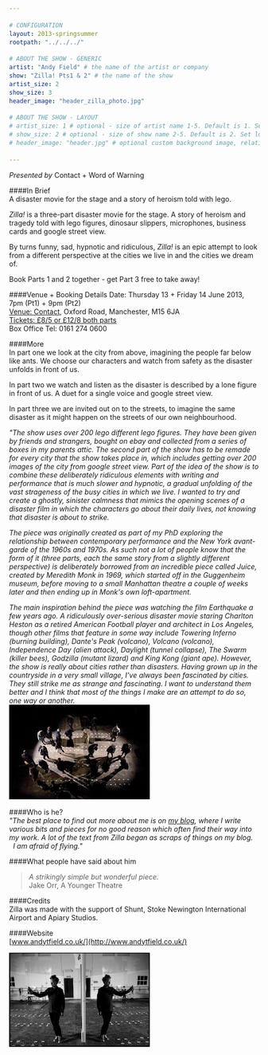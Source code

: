 ```yaml
---

# CONFIGURATION
layout: 2013-springsummer
rootpath: "../../../"

# ABOUT THE SHOW - GENERIC
artist: "Andy Field" # the name of the artist or company
show: "Zilla! Pts1 & 2" # the name of the show
artist_size: 2
show_size: 3
header_image: "header_zilla_photo.jpg"

# ABOUT THE SHOW - LAYOUT
# artist_size: 1 # optional - size of artist name 1-5. Default is 1. Set longer names to lower values
# show_size: 2 # optional - size of show name 2-5. Default is 2. Set longer names to lower values
# header_image: "header.jpg" # optional custom background image, relative to current page

---
```

*Presented by* Contact + Word of Warning     

####In Brief    
A disaster movie for the stage and a story of heroism told with lego.    

*Zilla!* is a three-part disaster movie for the stage. A story of heroism and tragedy told with lego figures, dinosaur slippers, microphones, business cards and google street view.    

By turns funny, sad, hypnotic and ridiculous, *Zilla!* is an epic attempt to look from a different perspective at the cities we live in and the cities we dream of.    

Book Parts 1 and  2 together - get Part 3 free to take away!   

####Venue + Booking Details
Date: Thursday 13 + Friday 14 June 2013, 7pm (Pt1) + 9pm (Pt2)  
[Venue: Contact](http://contactmcr.com/visit/getting-here/), Oxford Road, Manchester, M15 6JA    
[Tickets: £8/5 or £12/8 both parts](http://contactmcr.com/whats-on/1222-andy-field-zilla/)   
Box Office Tel: 0161 274 0600  

####More    
In part one we look at the city from above, imagining the people far below like ants. We choose our characters and watch from safety as the disaster unfolds in front of us.    

In part two we watch and listen as the disaster is described by a lone figure in front of us. A duet for a single voice and google street view.    

In part three we are invited out on to the streets, to imagine the same disaster as it might happen on the streets of our own neighbourhood.    

*"The show uses over 200 lego different lego figures. They have been given by friends and strangers, bought on ebay and collected from a series of boxes in my parents attic. The second part of the show has to be remade for every city that the show takes place in, which includes getting over 200 images of the city from google street view. Part of the idea of the show is to combine these deliberately ridiculous elements with writing and performance that is much slower and hypnotic, a gradual unfolding of the vast strageness of the busy cities in which we live. I wanted to try and create a ghostly, sinister calmness that mimics the opening scenes of a disaster film in which the characters go about their daily lives, not knowing that disaster is about to strike.*    

*The piece was originally created as part of my PhD exploring the relationship between contemporary performance and the New York avant-garde of the 1960s and 1970s. As such not a lot of people know that the form of it (three parts, each the same story from a slightly different perspective) is deliberately borrowed from an incredible piece called Juice, created by Meredith Monk in 1969, which started off in the Guggenheim museum, before moving to a small Manhattan theatre a couple of weeks later and then ending up in Monk's own loft-apartment.*    

*The main inspiration behind the piece was watching the film Earthquake a few years ago. A ridiculously over-serious disaster movie staring Charlton Heston as a retired American Football player and architect in Los Angeles, though other films that feature in some way include Towering Inferno (burning building), Dante's Peak (volcano), Volcano (volcano), Independence Day (alien attack), Daylight (tunnel collapse), The Swarm (killer bees), Godzilla (mutant lizard) and King Kong (giant ape). However, the show is really about cities rather than disasters. Having grown up in the countryside in a very small village, I've always been fascinated by cities. They still strike me as strange and fascinating. I want to understand them better and I think that most of the things I make are an attempt to do so, one way or another.*    
![Zilla](zillapt1.jpg)    

####Who is he?    
*"The best place to find out more about me is on* [*my blog*](http://andytfield.wordpress.com)*, where I write various bits and pieces for no good reason which often find their way into my work. A lot of the text from Zilla began as scraps of things on my blog.*    
 
*I am afraid of flying."*    

####What people have said about him    
>*A strikingly simple but wonderful piece.*<br>Jake Orr, A Younger Theatre    

####Credits    
Zilla was made with the support of Shunt, Stoke Newington International Airport and Apiary Studios.    
             
####Website    
[www.andytfield.co.uk/](http://www.andytfield.co.uk/)    

![Zilla](ZillaHatch.jpg)  

